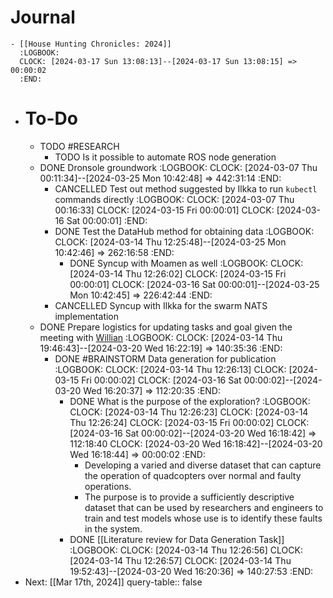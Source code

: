 # Journal
	- [[House Hunting Chronicles: 2024]]
	  :LOGBOOK:
	  CLOCK: [2024-03-17 Sun 13:08:13]--[2024-03-17 Sun 13:08:15] =>  00:00:02
	  :END:
- # To-Do
	- TODO #RESEARCH
		- TODO Is it possible to automate ROS node generation
	- DONE Dronsole groundwork
	  :LOGBOOK:
	  CLOCK: [2024-03-07 Thu 00:11:34]--[2024-03-25 Mon 10:42:48] =>  442:31:14
	  :END:
		- CANCELLED Test out method suggested by Ilkka to run `kubectl` commands directly
		  :LOGBOOK:
		  CLOCK: [2024-03-07 Thu 00:16:33]
		  CLOCK: [2024-03-15 Fri 00:00:01]
		  CLOCK: [2024-03-16 Sat 00:00:01]
		  :END:
		- DONE Test the DataHub method for obtaining data
		  :LOGBOOK:
		  CLOCK: [2024-03-14 Thu 12:25:48]--[2024-03-25 Mon 10:42:46] =>  262:16:58
		  :END:
			- DONE Syncup with Moamen as well
			  :LOGBOOK:
			  CLOCK: [2024-03-14 Thu 12:26:02]
			  CLOCK: [2024-03-15 Fri 00:00:01]
			  CLOCK: [2024-03-16 Sat 00:00:01]--[2024-03-25 Mon 10:42:45] =>  226:42:44
			  :END:
		- CANCELLED Syncup with Ilkka for the swarm NATS implementation
	- DONE Prepare logistics for updating tasks and goal given the meeting with [Willian](((65e8cead-f672-4286-935c-aee764ec0dde)))
	  :LOGBOOK:
	  CLOCK: [2024-03-14 Thu 19:46:43]--[2024-03-20 Wed 16:22:19] =>  140:35:36
	  :END:
		- DONE #BRAINSTORM Data generation for publication
		  :LOGBOOK:
		  CLOCK: [2024-03-14 Thu 12:26:13]
		  CLOCK: [2024-03-15 Fri 00:00:02]
		  CLOCK: [2024-03-16 Sat 00:00:02]--[2024-03-20 Wed 16:20:37] =>  112:20:35
		  :END:
			- DONE What is the purpose of the exploration?
			  :LOGBOOK:
			  CLOCK: [2024-03-14 Thu 12:26:23]
			  CLOCK: [2024-03-14 Thu 12:26:24]
			  CLOCK: [2024-03-15 Fri 00:00:02]
			  CLOCK: [2024-03-16 Sat 00:00:02]--[2024-03-20 Wed 16:18:42] =>  112:18:40
			  CLOCK: [2024-03-20 Wed 16:18:42]--[2024-03-20 Wed 16:18:44] =>  00:00:02
			  :END:
				- Developing a varied and diverse dataset that can capture the operation of quadcopters over normal and faulty operations.
				- The purpose is to provide a sufficiently descriptive dataset that can be used by researchers and engineers to train and test models whose use is to identify these faults in the system.
			- DONE [[Literature review for Data Generation Task]]
			  :LOGBOOK:
			  CLOCK: [2024-03-14 Thu 12:26:56]
			  CLOCK: [2024-03-14 Thu 12:26:57]
			  CLOCK: [2024-03-14 Thu 19:52:43]--[2024-03-20 Wed 16:20:36] =>  140:27:53
			  :END:
- Next: [[Mar 17th, 2024]]
  query-table:: false